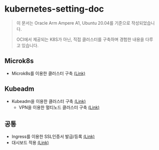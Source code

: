 # kubernetes-setting-doc

> 이 문서는 Oracle Arm Ampere A1, Ubuntu 20.04를 기준으로 작성되었습니다.
>
> OCI에서 제공되는 K8S가 아닌, 직접 클러스터를 구축하며 경험한 내용을 다루고 있습니다.

## Microk8s
- Microk8s를 이용한 클러스터 구축 [(Link)](https://github.com/inerplat/kubernetes-setting-doc/blob/main/microk8s/readme.md)

## Kubeadm
- Kubeadm을 이용한 클러스터 구축 [(Link)](https://github.com/inerplat/kubernetes-setting-doc/blob/main/kubeadm/readme.md)
  - VPN을 이용한 멀티노드 클러스터 구축 [(Link)](https://github.com/inerplat/kubernetes-setting-doc/blob/main/kubeadm/multi-node-vpn.md)

## 공통
- Ingress를 이용한 SSL인증서 발급/등록 [(Link)](https://github.com/inerplat/kubernetes-setting-doc/blob/main/ssl_certify_with_ingress.md)
- 대시보드 적용 [(Link)](https://github.com/inerplat/kubernetes-setting-doc/blob/main/dashboard.md)
